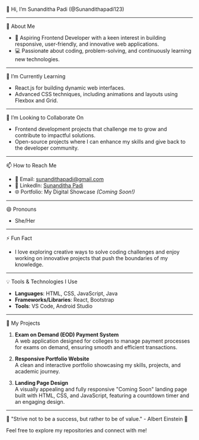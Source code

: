👋 Hi, I’m Sunanditha Padi (@Sunandithapadi123)

---

👀 About Me  
- 🌟 Aspiring Frontend Developer with a keen interest in building responsive, user-friendly, and innovative web applications.  
- 💻 Passionate about coding, problem-solving, and continuously learning new technologies.  

---

🌱 I’m Currently Learning  
- React.js for building dynamic web interfaces.   
- Advanced CSS techniques, including animations and layouts using Flexbox and Grid.  

---

💞️ I’m Looking to Collaborate On  
- Frontend development projects that challenge me to grow and contribute to impactful solutions.  
- Open-source projects where I can enhance my skills and give back to the developer community.  

---

📫 How to Reach Me  
- 📧 Email: sunandithapadi@gmail.com  
- 💼 LinkedIn: [Sunanditha Padi](https://www.linkedin.com/in/sunanditha-padi/)  
- 🌐 Portfolio: My Digital Showcase *(Coming Soon!)*  

---

😄 Pronouns  
- She/Her  

---

⚡ Fun Fact  
- I love exploring creative ways to solve coding challenges and enjoy working on innovative projects that push the boundaries of my knowledge.  

---

💡 Tools & Technologies I Use  
- **Languages**: HTML, CSS, JavaScript, Java  
- **Frameworks/Libraries**: React, Bootstrap  
- **Tools**: VS Code, Android Studio  
  

---

📌 My Projects  
1. **Exam on Demand (EOD) Payment System**  
   A web application designed for colleges to manage payment processes for exams on demand, ensuring smooth and efficient transactions.  

2. **Responsive Portfolio Website**  
   A clean and interactive portfolio showcasing my skills, projects, and academic journey.  

3. **Landing Page Design**  
   A visually appealing and fully responsive "Coming Soon" landing page built with HTML, CSS, and JavaScript, featuring a countdown timer and an engaging design.  

---

🌟 "Strive not to be a success, but rather to be of value." - Albert Einstein 🌟  

Feel free to explore my repositories and connect with me!
